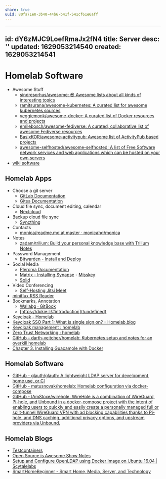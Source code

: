```yaml
---
share: true
uuid: 80fa71e0-3b40-44b6-b41f-541cf61e6aff
---
```

---
id: dY6zMJC9LoefRmaJx2fN4
title: Server
desc: ''
updated: 1629053214540
created: 1629053214541
---

# Homelab Software

* Awesome Stuff
  * [sindresorhus/awesome: 😎 Awesome lists about all kinds of interesting topics](https://github.com/sindresorhus/awesome)
  * [ramitsurana/awesome-kubernetes: A curated list for awesome kubernetes sources](https://github.com/ramitsurana/awesome-kubernetes)
  * [veggiemonk/awesome-docker: A curated list of Docker resources and projects](https://github.com/veggiemonk/awesome-docker)
  * [emilebosch/awesome-fediverse: A curated, collaborative list of awesome Fediverse resources](https://github.com/emilebosch/awesome-fediverse)
  * [BasixKOR/awesome-activitypub: Awesome list of ActivityPub based projects](https://github.com/BasixKOR/awesome-activitypub)
  * [awesome-selfhosted/awesome-selfhosted: A list of Free Software network services and web applications which can be hosted on your own servers](https://github.com/awesome-selfhosted/awesome-selfhosted)
* [wiki software](/undefined)

## Homelab Apps

  - Choose a git server
    - [GitLab Documentation](https://docs.gitlab.com/)
    - [Gitea Documentation](https://docs.gitea.io/en-us/)
  - Cloud file sync, document editing, calendar
  	- [Nextcloud](https://nextcloud.com/)
  - Backup cloud file sync
  	- [Syncthing](https://syncthing.net/)
  - Contacts
    - [monica/readme.md at master · monicahq/monica](https://github.com/monicahq/monica/blob/master/docs/installation/readme.md)
  - Notes
  	- [zadam/trilium: Build your personal knowledge base with Trilium Notes](https://github.com/zadam/trilium)
  - Password Management
  	- [Bitwarden - Install and Deploy](https://bitwarden.com/help/article/install-on-premise/)
  - Social Media
      - [Pleroma Documentation](https://docs-develop.pleroma.social/backend/installation/otp_en/)
      - [Matrix - Installing Synapse](https://matrix.org/docs/guides/installing-synapse)
			- [Misskey](https://misskey.io/docs/)
      - [Solid](https://solidproject.org//self-hosting/nss)
  - Video Conferencing
      - [Self-Hosting Jitsi Meet](https://jitsi.github.io/handbook/docs/devops-guide/devops-guide-start)
  - [miniflux RSS Reader](https://miniflux.app/docs/)
  - Bookmarks, Annotation
      - [Wallabg · GitBook](https://doc.wallabag.org/en/)
      - [https://dokie.li/#introduction](/undefined)
- [Keycloak - Homelab](https://jamesveitch.com/homelab/02.idam/02.keycloak/)
- [Keycloak SSO Part 1: What is single sign on? - Homelab.blog](https://homelab.blog/blog/security/keycloak-part-1-what-is-sso/)
- [Keycloak management : homelab](https://www.reddit.com/r/homelab/comments/g1x8v8/keycloak_management/)
- [Zero Trust Networking : homelab](https://www.reddit.com/r/homelab/comments/dz1gsw/zero_trust_networking/)
- [GitHub - darth-veitcher/homelab: Kubernetes setup and notes for an overkill homelab](https://github.com/darth-veitcher/homelab)
- [Chapter 3. Installing Guacamole with Docker](http://guacamole.apache.org/doc/gug/guacamole-docker.html)

## Homelab Software

* [GitHub - glauth/glauth: A lightweight LDAP server for development, home use, or CI](https://github.com/glauth/glauth)
* [GitHub - matusnovak/homelab: Homelab configuration via docker-compose](https://github.com/matusnovak/homelab)
* [GitHub - IAmStoxe/wirehole: WireHole is a combination of WireGuard, Pi-hole, and Unbound in a docker-compose project with the intent of enabling users to quickly and easily create a personally managed full or split-tunnel WireGuard VPN with ad blocking capabilities thanks to Pi-hole, and DNS caching, additional privacy options, and upstream providers via Unbound.](https://github.com/IAmStoxe/wirehole)

## Homelab Blogs

* [Testcontainers](https://www.testcontainers.org/)
* [Open Source is Awesome Show Notes](https://shownotes.opensourceisawesome.com/)
* [Setup and Configure OpenLDAP using Docker Image on Ubuntu 16.04 | Scytalelabs](https://scytalelabs.com/setup-and-configure-openldap-using-docker-image-on-ubuntu-16-04/)
* [SmartHomeBeginner - Smart Home, Media, Server, and Technology](https://www.smarthomebeginner.com/)
